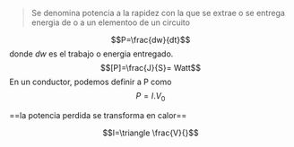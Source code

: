 > Se denomina potencia a la rapidez con la que se extrae o se entrega energia de o a un elementoo de un circuito

$$P=\frac{dw}{dt}$$
donde $dw$ es el trabajo o energia entregado.
$$[P]=\frac{J}{S}= Watt$$
En un conductor, podemos definir a P como 
$$P=I .V_{0}$$

==la potencia perdida se transforma en calor==


$$I=\triangle \frac{V}{}$$